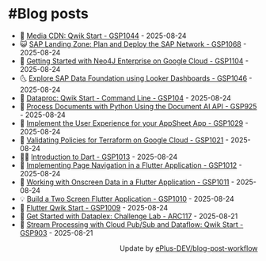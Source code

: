 # #Blog posts
<!-- BLOG-POST-LIST:START -->
- 🧰 [Media CDN: Qwik Start - GSP1044](https://eplus.dev/media-cdn-qwik-start-gsp1044) - 2025-08-24
- 😺 [SAP Landing Zone: Plan and Deploy the SAP Network - GSP1068](https://eplus.dev/sap-landing-zone-plan-and-deploy-the-sap-network-gsp1068) - 2025-08-24
- 🗽 [Getting Started with Neo4J Enterprise on Google Cloud - GSP1104](https://eplus.dev/getting-started-with-neo4j-enterprise-on-google-cloud-gsp1104) - 2025-08-24
- 🌜 [Explore SAP Data Foundation using Looker Dashboards - GSP1046](https://eplus.dev/explore-sap-data-foundation-using-looker-dashboards-gsp1046) - 2025-08-24
- 📝 [Dataproc: Qwik Start - Command Line - GSP104](https://eplus.dev/dataproc-qwik-start-command-line-gsp104) - 2025-08-24
- 🚀 [Process Documents with Python Using the Document AI API - GSP925](https://eplus.dev/process-documents-with-python-using-the-document-ai-api-gsp925) - 2025-08-24
- 💼 [Implement the User Experience for your AppSheet App - GSP1029](https://eplus.dev/implement-the-user-experience-for-your-appsheet-app-gsp1029) - 2025-08-24
- 🦣 [Validating Policies for Terraform on Google Cloud - GSP1021](https://eplus.dev/validating-policies-for-terraform-on-google-cloud-gsp1021) - 2025-08-24
- 👨‍🏫 [Introduction to Dart - GSP1013](https://eplus.dev/introduction-to-dart-gsp1013) - 2025-08-24
- 🔭 [Implementing Page Navigation in a Flutter Application - GSP1012](https://eplus.dev/implementing-page-navigation-in-a-flutter-application-gsp1012) - 2025-08-24
- 🤡 [Working with Onscreen Data in a Flutter Application - GSP1011](https://eplus.dev/working-with-onscreen-data-in-a-flutter-application-gsp1011) - 2025-08-24
- 💡 [Build a Two Screen Flutter Application - GSP1010](https://eplus.dev/build-a-two-screen-flutter-application-gsp1010) - 2025-08-24
- 🦣 [Flutter Qwik Start - GSP1009](https://eplus.dev/flutter-qwik-start-gsp1009) - 2025-08-24
- 💪 [Get Started with Dataplex: Challenge Lab - ARC117](https://eplus.dev/get-started-with-dataplex-challenge-lab-arc117) - 2025-08-21
- 🤡 [Stream Processing with Cloud Pub/Sub and Dataflow: Qwik Start - GSP903](https://eplus.dev/stream-processing-with-cloud-pubsub-and-dataflow-qwik-start-gsp903) - 2025-08-21<!-- BLOG-POST-LIST:END -->
<div align="right">
  Update by <a target="_blank"
    href="https://github.com/ePlus-DEV/blog-post-workflow">ePlus-DEV/blog-post-workflow</a>
</div>

